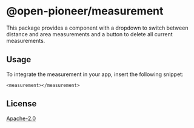 # @open-pioneer/measurement

This package provides a component with a dropdown to switch between distance and area measurements and a button to delete all current measurements.

## Usage

To integrate the measurement in your app, insert the following snippet:

```tsx
<measurement></measurement>
```

## License

[Apache-2.0](https://www.apache.org/licenses/LICENSE-2.0)
